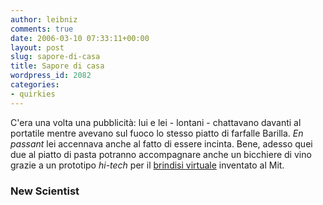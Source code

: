 ```yaml
---
author: leibniz
comments: true
date: 2006-03-10 07:33:11+00:00
layout: post
slug: sapore-di-casa
title: Sapore di casa
wordpress_id: 2082
categories:
- quirkies
---
```


C'era una volta una pubblicità: lui e lei - lontani - chattavano davanti al portatile mentre avevano sul fuoco lo stesso piatto di farfalle Barilla. _En passant_ lei accennava anche al fatto di essere incinta. Bene, adesso quei due al piatto di pasta potranno accompagnare anche un bicchiere di vino grazie a un prototipo _hi-tech_ per il [brindisi virtuale](http://www.newscientist.com/article.ns?id=mg18925425.400&feedId=online-news_rss20) inventato al Mit.


### New Scientist
